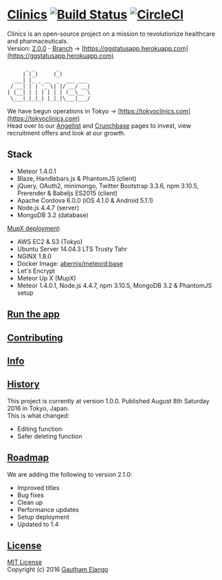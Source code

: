 # [Clinics](https://gg2001.github.io/Clinics) [![Build Status](https://travis-ci.org/gg2001/Clinics.svg?branch=master)](https://travis-ci.org/gg2001/Clinics) [![CircleCI](https://circleci.com/gh/gg2001/Clinics.svg?style=shield&circle-token)](https://circleci.com/gh/gg2001/Clinics)

Clinics is an open-source project on a mission to revolutionize healthcare and pharmaceuticals. <br>
Version: [2.0.0](https://github.com/gg2001/Clinics/releases/tag/2.0.0) - [Branch](https://github.com/gg2001/Clinics/tree/v2) -> [https://ggstatusapp.herokuapp.com](https://ggstatusapp.herokuapp.com)

```                                                                  
      _ _       _          
     | (_)     (_)         
  ___| |_ _ __  _  ___ ___ 
 / __| | | '_ \| |/ __/ __|
| (__| | | | | | | (__\__ \
 \___|_|_|_| |_|_|\___|___/
```

We have begun operations in Tokyo -> [https://tokyoclinics.com](https://tokyoclinics.com) <br>
Head over to our [Angellist](https://angel.co/theclinic) and [Crunchbase](https://www.crunchbase.com/organization/clinics) pages to invest, view recruitment offers and look at our growth.

## Stack

* Meteor 1.4.0.1
* Blaze, Handlebars.js & PhantomJS (client)
* jQuery, OAuth2, minimongo, Twitter Bootstrap 3.3.6, npm 3.10.5, Prerender & Babeljs ES2015 (client)
* Apache Cordova 6.0.0 (iOS 4.1.0 & Android 5.1.1)
* Node.js 4.4.7 (server)
* MongoDB 3.2 (database)

[MupX deployment](https://tokyoclinics.com):
* AWS EC2 & S3 (Tokyo) 
* Ubuntu Server 14.04.3 LTS Trusty Tahr
* NGINX 1.8.0
* Docker Image: [abernix/meteord:base](https://github.com/abernix/meteord)
* Let's Encrypt
* Meteor Up X (MupX)
* Meteor 1.4.0.1, Node.js 4.4.7, npm 3.10.5, MongoDB 3.2 & PhantomJS setup

## [Run the app](https://github.com/gg2001/Clinics/blob/master/RUN.md)

## [Contributing](https://github.com/gg2001/Clinics/blob/master/CONTRIBUTING.md)

## [Info](https://github.com/gg2001/Clinics/blob/master/INFO.md)

## [History](https://github.com/gg2001/Clinics/blob/master/HISTORY.md)

This project is currently at version 1.0.0. Published August 8th Saturday 2016 in Tokyo, Japan. <br>
This is what changed:

* Editing function
* Safer deleting function

## [Roadmap](https://github.com/gg2001/Clinics/blob/master/ROADMAP.md)

We are adding the following to version 2.1.0:

* Improved titles
* Bug fixes
* Clean up
* Performance updates
* Setup deployment
* Updated to 1.4

## [License](https://github.com/gg2001/Clinics/blob/master/LICENSE.txt)

[MIT License](https://opensource.org/licenses/MIT) <br>
Copyright (c) 2016 [Gautham Elango](https://github.com/gg2001)
